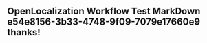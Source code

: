 <properties
ms.topic="hero-topic"
ms.test1="hero-topic"
ms.test2="test"/>

## OpenLocalization Workflow Test MarkDown e54e8156-3b33-4748-9f09-7079e17660e9 thanks!

